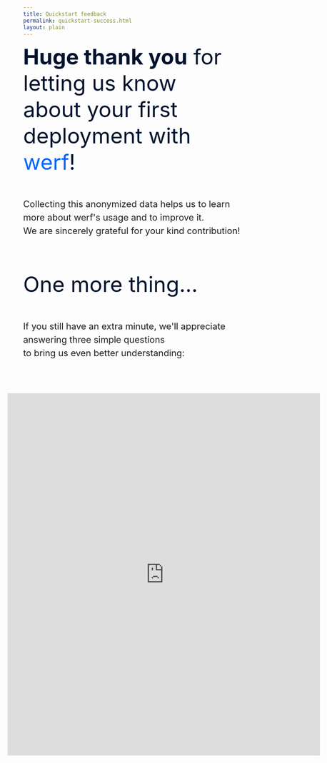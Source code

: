 ```yaml
---
title: Quickstart feedback
permalink: quickstart-success.html
layout: plain
---
```


<div class="feedback__title"><strong>Huge thank you</strong> for letting us know<br> about your first deployment with <span>werf</span>!</div>

<p>Collecting this anonymized data helps us to learn more about werf's usage and to improve it.<br> We are sincerely grateful for your kind contribution!</p>

<div class="feedback__title">One more thing...</div>

<p>If you still have an extra minute, we'll appreciate answering three simple questions<br> to bring us even better understanding:</p>

<iframe src="https://docs.google.com/forms/d/e/1FAIpQLScbWImIbDAYTTROyNBCVA8ZhMuGVgEHjtANR5FDNFjHge-vOQ/viewform?embedded=true" width="700" height="812" frameborder="0" marginheight="0" marginwidth="0" style="margin-left: -35px;">Loading…</iframe>
<style>
    .feedback__title {
        font-size: 48px;
        font-weight: normal;
        font-style: normal;
        font-stretch: normal;
        line-height: normal;
        letter-spacing: normal;
        color: #00122c;
    }

    .feedback__title strong {
        font-weight: 700;
    }

    .feedback__title span {
        color: #0066ff;
    }

    p {
        margin: 50px 0 75px !important;
        font-size: 20px !important;
        line-height: 1.5 !important;
    }
</style>